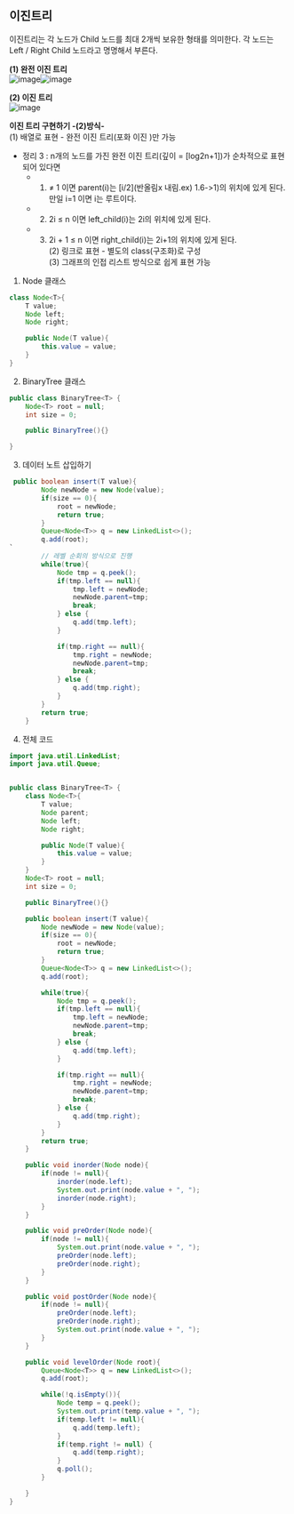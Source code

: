 ## 이진트리  
이진트리는 각 노드가 Child 노드를 최대 2개씩 보유한 형태를 의미한다. 각 노드는 Left / Right Child 노드라고 명명해서 부른다.  

**(1) 완전 이진 트리**  
![image](https://user-images.githubusercontent.com/63652571/163748007-a51918ff-3353-47df-ae84-3fa64eac4b1b.png)![image](https://user-images.githubusercontent.com/63652571/163748052-6360a910-ef29-4474-a6e5-44f46aa5a298.png)

**(2) 이진 트리**    
![image](https://user-images.githubusercontent.com/63652571/163748025-05b0723e-15ab-4ed8-822e-7ff130a881b4.png)  

**이진 트리 구현하기 -(2)방식-**  
(1) 배열로 표현 - 완전 이진 트리(포화 이진 )만 가능    
- 정리 3 : n개의 노드를 가진 완전 이진 트리(깊이 = [log2n+1])가 순차적으로 표현되어 있다면
	- 1. ≠ 1 이면 parent(i)는 [i/2](반올림x 내림.ex) 1.6->1)의 위치에 있게 된다.   
          만일 i=1 이면 i는 루트이다.  
	- 2. 2i ≤ n 이면 left_child(i)는 2i의 위치에 있게 된다.  
	- 3. 2i + 1 ≤ n 이면 right_child(i)는 2i+1의 위치에 있게 된다.  
(2) 링크로 표현 - 별도의 class(구조화)로 구성     
(3) 그래프의 인접 리스트 방식으로 쉽게 표현 가능    

1. Node 클래스
```java
class Node<T>{
    T value;
    Node left;
    Node right;

    public Node(T value){
        this.value = value;
    }
}
```
2. BinaryTree 클래스
```java
public class BinaryTree<T> {
    Node<T> root = null;
    int size = 0;

    public BinaryTree(){}

}
```
3. 데이터 노트 삽입하기  
```java
 public boolean insert(T value){
        Node newNode = new Node(value);
        if(size == 0){
            root = newNode;
            return true;
        }
        Queue<Node<T>> q = new LinkedList<>();
        q.add(root);
`       
        // 레벨 순회의 방식으로 진행 
        while(true){
            Node tmp = q.peek();
            if(tmp.left == null){
                tmp.left = newNode;
                newNode.parent=tmp;
                break;
            } else {
                q.add(tmp.left);
            }

            if(tmp.right == null){
                tmp.right = newNode;
                newNode.parent=tmp;
                break;
            } else {
                q.add(tmp.right);
            }
        }
        return true;
    }
```  

4. 전체 코드  
```java
import java.util.LinkedList;
import java.util.Queue;


public class BinaryTree<T> {
    class Node<T>{
        T value;
        Node parent;
        Node left;
        Node right;

        public Node(T value){
            this.value = value;
        }
    }
    Node<T> root = null;
    int size = 0;

    public BinaryTree(){}

    public boolean insert(T value){
        Node newNode = new Node(value);
        if(size == 0){
            root = newNode;
            return true;
        }
        Queue<Node<T>> q = new LinkedList<>();
        q.add(root);

        while(true){
            Node tmp = q.peek();
            if(tmp.left == null){
                tmp.left = newNode;
                newNode.parent=tmp;
                break;
            } else {
                q.add(tmp.left);
            }

            if(tmp.right == null){
                tmp.right = newNode;
                newNode.parent=tmp;
                break;
            } else {
                q.add(tmp.right);
            }
        }
        return true;
    }

    public void inorder(Node node){
        if(node != null){
            inorder(node.left);
            System.out.print(node.value + ", ");
            inorder(node.right);
        }
    }

    public void preOrder(Node node){
        if(node != null){
            System.out.print(node.value + ", ");
            preOrder(node.left);
            preOrder(node.right);
        }
    }

    public void postOrder(Node node){
        if(node != null){
            preOrder(node.left);
            preOrder(node.right);
            System.out.print(node.value + ", ");
        }
    }

    public void levelOrder(Node root){
        Queue<Node<T>> q = new LinkedList<>();
        q.add(root);

        while(!q.isEmpty()){
            Node temp = q.peek();
            System.out.print(temp.value + ", ");
            if(temp.left != null){
                q.add(temp.left);
            }
            if(temp.right != null) {
                q.add(temp.right);
            }
            q.poll();
        }

    }
}
```
